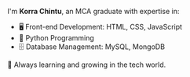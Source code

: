 I'm **Korra Chintu**, an MCA graduate with expertise in:
- 🖥️ Front-end Development: HTML, CSS, JavaScript
- 🐍 Python Programming
- 🗄️ Database Management: MySQL, MongoDB

🌟 Always learning and growing in the tech world.


<!--
**Korrachintu/korrachintu** is a ✨ _special_ ✨ repository because its `README.md` (this file) appears on your GitHub profile.

Here are some ideas to get you started:

- 🔭 I’m currently working on ...
- 🌱 I’m currently learning ...
- 👯 I’m looking to collaborate on ...
- 🤔 I’m looking for help with ...
- 💬 Ask me about ...
- 📫 How to reach me: ...
- 😄 Pronouns: ...
- ⚡ Fun fact: ...
-->
